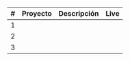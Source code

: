| #     | Proyecto     | Descripción | Live |
|-----:|---------------|-------------|------|
|     1|               |             |      | 
|     2|               |             |      |
|     3|               |             |      |
